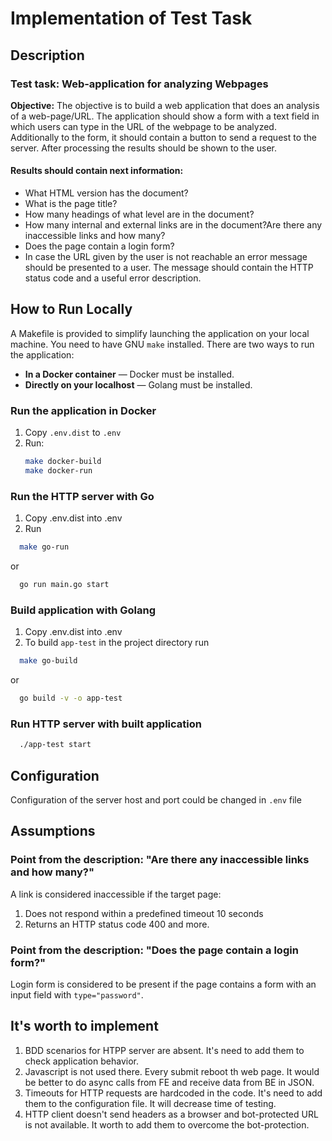 # Implementation of Test Task

## Description

### Test task: Web-application for analyzing Webpages
**Objective:**
The objective is to build a web application that does an analysis of a web-page/URL.
The application should show a form with a text field in which users can type in the URL of the webpage to be analyzed. Additionally to the form, it should contain a button to send a request to the server.
After processing the results should be shown to the user.

#### Results should contain next information:
* What HTML version has the document?
* What is the page title?
* How many headings of what level are in the document?
* How many internal and external links are in the document?Are there any inaccessible links and how many?
* Does the page contain a login form?
* In case the URL given by the user is not reachable an error message should be presented to a user. The message should contain the HTTP status code and a useful error description.

## How to Run Locally

A Makefile is provided to simplify launching the application on your local machine. You need to have GNU `make` installed. There are two ways to run the application:

* **In a Docker container** — Docker must be installed.
* **Directly on your localhost** — Golang must be installed.

### Run the application in Docker

1. Copy `.env.dist` to `.env`
2. Run:
   ```bash
   make docker-build
   make docker-run
   ```

### Run the HTTP server with Go
1. Copy .env.dist into .env
2. Run
```bash
  make go-run
```
or
```bash
  go run main.go start
```

### Build application with Golang
1. Copy .env.dist into .env
2. To build `app-test` in the project directory run
```bash
  make go-build
```
or
```bash
  go build -v -o app-test
```

### Run HTTP server with built application
```bash
  ./app-test start
```

## Configuration
Configuration of the server host and port could be changed in `.env` file


## Assumptions
### Point from the description: **"Are there any inaccessible links and how many?"**
A link is considered inaccessible if the target page:
1. Does not respond within a predefined timeout 10 seconds
2. Returns an HTTP status code 400 and more.

### Point from the description: **"Does the page contain a login form?"**
Login form is considered to be present if the page contains a form with an input field with `type="password"`.

## It's worth to implement
1. BDD scenarios for HTPP server are absent. It's need to add them to check application behavior.
2. Javascript is not used there. Every submit reboot th web page. It would be better to do async calls from FE and receive data from BE in JSON.
3. Timeouts for HTTP requests are hardcoded in the code. It's need to add them to the configuration file. It will decrease time of testing.
4. HTTP client doesn't send headers as a browser and bot-protected URL is not available. It worth to add them to overcome the bot-protection.
